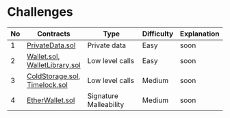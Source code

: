 # Challenges

| No  | Contracts                                                                    | Type                   | Difficulty | Explanation |
| --- | ---------------------------------------------------------------------------- | ---------------------- | ---------- | ----------- |
| 1   | [PrivateData.sol](src/PrivateData.sol)                                       | Private data           | Easy       | soon        |
| 2   | [Wallet.sol](src/Wallet.sol),<br/>[WalletLibrary.sol](src/WalletLibrary.sol) | Low level calls        | Easy       | soon        |
| 3   | [ColdStorage.sol](src/ColdStorage.sol),<br/>[Timelock.sol](src/Timelock.sol) | Low level calls        | Medium     | soon        |
| 4   | [EtherWallet.sol](src/EtherWallet.sol)                                       | Signature Malleability | Medium     | soon        |
